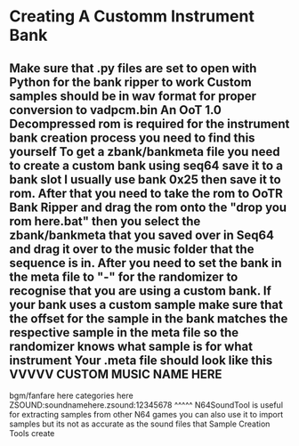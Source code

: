 # Creating A Customm Instrument Bank

Make sure that .py files are set to open with Python for the bank ripper to work
Custom samples should be in wav format for proper conversion to vadpcm.bin
An OoT 1.0 Decompressed rom is required for the instrument bank creation process you need to find this yourself
To get a zbank/bankmeta file you need to create a custom bank using seq64 save it to a bank slot I usually use bank 0x25 then save it to rom. After that you need to take
the rom to OoTR Bank Ripper and drag the rom onto the "drop you rom here.bat" then you select the zbank/bankmeta that you saved over in Seq64 and drag it over to the
music folder that the sequence is in. After you need to set the bank in the meta file to "-" for the randomizer to recognise that you are using a custom bank. If your
bank uses a custom sample make sure that the offset for the sample in the bank matches the respective sample in the meta file so the randomizer knows what sample is for
what instrument
Your .meta file should look like this
VVVVV
CUSTOM MUSIC NAME HERE
-
bgm/fanfare here
categories here
ZSOUND:soundnamehere.zsound:12345678
^^^^^
N64SoundTool is useful for extracting samples from other N64 games you can also use it to import samples but its not as accurate as the sound files that Sample Creation
Tools create
